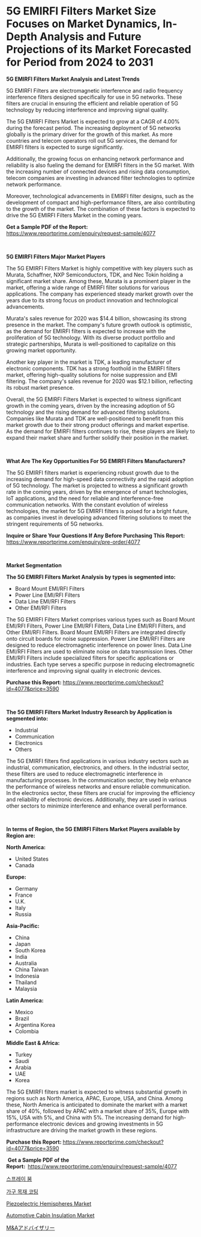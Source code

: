 <p><h1>5G EMIRFI Filters Market Size Focuses on Market Dynamics, In-Depth Analysis and Future Projections of its Market Forecasted for Period from 2024 to 2031</h1></p><p><strong>5G EMIRFI Filters Market Analysis and Latest Trends</strong></p>
<p><p>5G EMIRFI Filters are electromagnetic interference and radio frequency interference filters designed specifically for use in 5G networks. These filters are crucial in ensuring the efficient and reliable operation of 5G technology by reducing interference and improving signal quality.</p><p>The 5G EMIRFI Filters Market is expected to grow at a CAGR of 4.00% during the forecast period. The increasing deployment of 5G networks globally is the primary driver for the growth of this market. As more countries and telecom operators roll out 5G services, the demand for EMIRFI filters is expected to surge significantly.</p><p>Additionally, the growing focus on enhancing network performance and reliability is also fueling the demand for EMIRFI filters in the 5G market. With the increasing number of connected devices and rising data consumption, telecom companies are investing in advanced filter technologies to optimize network performance.</p><p>Moreover, technological advancements in EMIRFI filter designs, such as the development of compact and high-performance filters, are also contributing to the growth of the market. The combination of these factors is expected to drive the 5G EMIRFI Filters Market in the coming years.</p></p>
<p><strong>Get a Sample PDF of the Report:&nbsp;</strong> <a href="https://www.reportprime.com/enquiry/request-sample/4077">https://www.reportprime.com/enquiry/request-sample/4077</a></p>
<p>&nbsp;</p>
<p><strong>5G EMIRFI Filters Major Market Players</strong></p>
<p><p>The 5G EMIRFI Filters Market is highly competitive with key players such as Murata, Schaffner, NXP Semiconductors, TDK, and Nec Tokin holding a significant market share. Among these, Murata is a prominent player in the market, offering a wide range of EMIRFI filter solutions for various applications. The company has experienced steady market growth over the years due to its strong focus on product innovation and technological advancements.</p><p>Murata's sales revenue for 2020 was $14.4 billion, showcasing its strong presence in the market. The company's future growth outlook is optimistic, as the demand for EMIRFI filters is expected to increase with the proliferation of 5G technology. With its diverse product portfolio and strategic partnerships, Murata is well-positioned to capitalize on this growing market opportunity.</p><p>Another key player in the market is TDK, a leading manufacturer of electronic components. TDK has a strong foothold in the EMIRFI filters market, offering high-quality solutions for noise suppression and EMI filtering. The company's sales revenue for 2020 was $12.1 billion, reflecting its robust market presence.</p><p>Overall, the 5G EMIRFI Filters Market is expected to witness significant growth in the coming years, driven by the increasing adoption of 5G technology and the rising demand for advanced filtering solutions. Companies like Murata and TDK are well-positioned to benefit from this market growth due to their strong product offerings and market expertise. As the demand for EMIRFI filters continues to rise, these players are likely to expand their market share and further solidify their position in the market.</p></p>
<p>&nbsp;</p>
<p><strong>What Are The Key Opportunities For 5G EMIRFI Filters Manufacturers?</strong></p>
<p><p>The 5G EMIRFI filters market is experiencing robust growth due to the increasing demand for high-speed data connectivity and the rapid adoption of 5G technology. The market is projected to witness a significant growth rate in the coming years, driven by the emergence of smart technologies, IoT applications, and the need for reliable and interference-free communication networks. With the constant evolution of wireless technologies, the market for 5G EMIRFI filters is poised for a bright future, as companies invest in developing advanced filtering solutions to meet the stringent requirements of 5G networks.</p></p>
<p><strong>Inquire or Share Your Questions If Any Before Purchasing This Report:</strong> <a href="https://www.reportprime.com/enquiry/pre-order/4077">https://www.reportprime.com/enquiry/pre-order/4077</a></p>
<p>&nbsp;</p>
<p><strong>Market Segmentation</strong></p>
<p><strong>The 5G EMIRFI Filters Market Analysis by types is segmented into:</strong></p>
<p><ul><li>Board Mount EMI/RFI Filters</li><li>Power Line EMI/RFI Filters</li><li>Data Line EMI/RFI Filters</li><li>Other EMI/RFI Filters</li></ul></p>
<p><p>The 5G EMIRFI Filters Market comprises various types such as Board Mount EMI/RFI Filters, Power Line EMI/RFI Filters, Data Line EMI/RFI Filters, and Other EMI/RFI Filters. Board Mount EMI/RFI Filters are integrated directly onto circuit boards for noise suppression. Power Line EMI/RFI Filters are designed to reduce electromagnetic interference on power lines. Data Line EMI/RFI Filters are used to eliminate noise on data transmission lines. Other EMI/RFI Filters include specialized filters for specific applications or industries. Each type serves a specific purpose in reducing electromagnetic interference and improving signal quality in electronic devices.</p></p>
<p><strong>Purchase this Report:&nbsp;</strong><a href="https://www.reportprime.com/checkout?id=4077&price=3590">https://www.reportprime.com/checkout?id=4077&price=3590</a></p>
<p>&nbsp;</p>
<p><strong>The 5G EMIRFI Filters Market Industry Research by Application is segmented into:</strong></p>
<p><ul><li>Industrial</li><li>Communication</li><li>Electronics</li><li>Others</li></ul></p>
<p><p>The 5G EMIRFI filters find applications in various industry sectors such as industrial, communication, electronics, and others. In the industrial sector, these filters are used to reduce electromagnetic interference in manufacturing processes. In the communication sector, they help enhance the performance of wireless networks and ensure reliable communication. In the electronics sector, these filters are crucial for improving the efficiency and reliability of electronic devices. Additionally, they are used in various other sectors to minimize interference and enhance overall performance.</p></p>
<p>&nbsp;</p>
<p><strong>In terms of Region, the 5G EMIRFI Filters Market Players available by Region are:</strong></p>
<p>
    <p> <strong> North America: </strong>
        <ul>
            <li>United States</li>
            <li>Canada</li>
        </ul>
        </p> 
    <p> <strong> Europe: </strong>
        <ul>
            <li>Germany</li>
            <li>France</li>
            <li>U.K.</li>
            <li>Italy</li>
            <li>Russia</li>
        </ul>
        </p> 
    <p> <strong> Asia-Pacific: </strong>
        <ul>
            <li>China</li>
            <li>Japan</li>
            <li>South Korea</li>
            <li>India</li>
            <li>Australia</li>
            <li>China Taiwan</li>
            <li>Indonesia</li>
            <li>Thailand</li>
            <li>Malaysia</li>
        </ul>
        </p> 
    <p> <strong> Latin America: </strong>
        <ul>
            <li>Mexico</li>
            <li>Brazil</li>
            <li>Argentina Korea</li>
            <li>Colombia</li>
        </ul>
        </p> 
    <p> <strong> Middle East & Africa: </strong>
        <ul>
            <li>Turkey</li>
            <li>Saudi</li>
            <li>Arabia</li>
            <li>UAE</li>
            <li>Korea</li>
        </ul>
    </p>
    </p>
<p><p>The 5G EMIRFI filters market is expected to witness substantial growth in regions such as North America, APAC, Europe, USA, and China. Among these, North America is anticipated to dominate the market with a market share of 40%, followed by APAC with a market share of 35%, Europe with 15%, USA with 5%, and China with 5%. The increasing demand for high-performance electronic devices and growing investments in 5G infrastructure are driving the market growth in these regions.</p></p>
<p><strong>Purchase this Report: </strong><a href="https://www.reportprime.com/checkout?id=4077&price=3590">https://www.reportprime.com/checkout?id=4077&price=3590</a></p>
<p>&nbsp;<strong>Get a Sample PDF of the Report:&nbsp;&nbsp;</strong><a href="https://www.reportprime.com/enquiry/request-sample/4077">https://www.reportprime.com/enquiry/request-sample/4077</a></p>
<p><strong></strong></p>
<p><p><a href="https://medium.com/@cezarymarciniak2022/%EC%8A%A4%ED%94%84%EB%A0%88%EC%9D%B4%EC%96%B4-%EB%B6%90-%EC%8B%9C%EC%9E%A5-%EA%B7%9C%EB%AA%A8%EB%8A%94-%EA%B8%80%EB%A1%9C%EB%B2%8C-%EC%82%B0%EC%97%85%EC%97%90%EC%84%9C-%EA%B0%80%EC%9E%A5-%EC%A2%8B%EC%9D%80-%EB%A7%88%EC%BC%80%ED%8C%85-%EC%B1%84%EB%84%90%EC%9D%84-%EB%B3%B4%EC%97%AC%EC%A4%8D%EB%8B%88%EB%8B%A4-ac28c258e45c">스프레이 붐</a></p><p><a href="https://medium.com/@edaunhshhs/%EA%B0%80%EA%B5%AC-%EB%AA%A9%EC%9E%AC-%EC%BD%94%ED%8C%85-%EC%8B%9C%EC%9E%A5-%EC%A0%84%EB%A7%9D-%EC%82%B0%EC%97%85-%EA%B0%9C%EC%9A%94-%EB%B0%8F-%EC%98%88%EC%B8%A1-2024%EB%85%84%EB%B6%80%ED%84%B0-2031%EB%85%84%EA%B9%8C%EC%A7%80-5ac6fef0eaed">가구 목재 코팅</a></p><p><a href="https://github.com/ruddyyedelwadw/Market-Research-Report-List-1/blob/main/piezoelectric-hemispheres-market.md">Piezoelectric Hemispheres Market</a></p><p><a href="https://issuu.com/reportprime-2/docs/automotive-cabin-insulation-market-size-2030.pptx">Automotive Cabin Insulation Market</a></p><p><a href="https://github.com/SantosDicki04/Market-Research-Report-List-1/blob/main/755967014950.md">M&Aアドバイザリー</a></p></p>